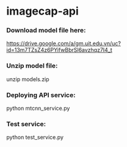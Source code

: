 # imagecap-api
### Download model file here: 
https://drive.google.com/a/gm.uit.edu.vn/uc?id=13m7TZsZ4z6PYifwBbrSl6avzhqz7I4_t

### Unzip model file:
unzip models.zip

### Deploying API service:
python mtcnn_service.py

### Test service:
python test_service.py
